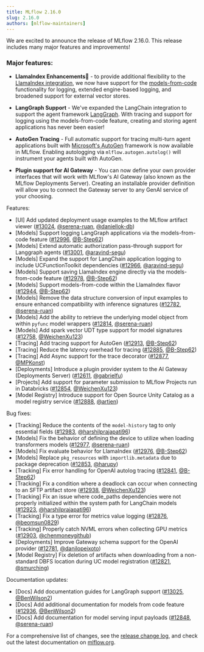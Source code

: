 ```yaml
---
title: MLflow 2.16.0
slug: 2.16.0
authors: [mlflow-maintainers]
---
```


We are excited to announce the release of MLflow 2.16.0. This release includes many major features and improvements!

### Major features:

- **LlamaIndex Enhancements**🦙 - to provide additional flexibility to the [LlamaIndex integration](https://mlflow.org/docs/latest/llms/llama-index/index.html), we now have support for the [models-from-code](https://mlflow.org/docs/latest/models.html#models-from-code) functionality for logging, extended engine-based logging, and broadened support for external vector stores.

- **LangGraph Support** - We've expanded the LangChain integration to support the agent framework [LangGraph](https://langchain-ai.github.io/langgraph/). With tracing and support for logging using the models-from-code feature, creating and storing agent applications has never been easier!

- **AutoGen Tracing** - Full automatic support for tracing multi-turn agent applications built with [Microsoft's AutoGen](https://microsoft.github.io/autogen/) framework is now available in MLflow. Enabling autologging via `mlflow.autogen.autolog()` will instrument your agents built with AutoGen.

- **Plugin support for AI Gateway** - You can now define your own provider interfaces that will work with MLflow's AI Gateway (also known as the MLflow Deployments Server). Creating an installable provider definition will allow you to connect the Gateway server to any GenAI service of your choosing.

Features:

- [UI] Add updated deployment usage examples to the MLflow artifact viewer ([#13024](https://github.com/mlflow/mlflow/pull/13024), [@serena-ruan](https://github.com/serena-ruan), [@daniellok-db](https://github.com/daniellok-db))
- [Models] Support logging LangGraph applications via the models-from-code feature ([#12996](https://github.com/mlflow/mlflow/pull/12996), [@B-Step62](https://github.com/B-Step62))
- [Models] Extend automatic authorization pass-through support for Langgraph agents ([#13001](https://github.com/mlflow/mlflow/pull/13001), [@aravind-segu](https://github.com/aravind-segu))
- [Models] Expand the support for LangChain application logging to include UCFunctionToolkit dependencies ([#12966](https://github.com/mlflow/mlflow/pull/12966), [@aravind-segu](https://github.com/aravind-segu))
- [Models] Support saving LlamaIndex engine directly via the models-from-code feature ([#12978](https://github.com/mlflow/mlflow/pull/12978), [@B-Step62](https://github.com/B-Step62))
- [Models] Support models-from-code within the LlamaIndex flavor ([#12944](https://github.com/mlflow/mlflow/pull/12944), [@B-Step62](https://github.com/B-Step62))
- [Models] Remove the data structure conversion of input examples to ensure enhanced compatibility with inference signatures ([#12782](https://github.com/mlflow/mlflow/pull/12782), [@serena-ruan](https://github.com/serena-ruan))
- [Models] Add the ability to retrieve the underlying model object from within `pyfunc` model wrappers ([#12814](https://github.com/mlflow/mlflow/pull/12814), [@serena-ruan](https://github.com/serena-ruan))
- [Models] Add spark vector UDT type support for model signatures ([#12758](https://github.com/mlflow/mlflow/pull/12758), [@WeichenXu123](https://github.com/WeichenXu123))
- [Tracing] Add tracing support for AutoGen ([#12913](https://github.com/mlflow/mlflow/pull/12913), [@B-Step62](https://github.com/B-Step62))
- [Tracing] Reduce the latency overhead for tracing ([#12885](https://github.com/mlflow/mlflow/pull/12885), [@B-Step62](https://github.com/B-Step62))
- [Tracing] Add Async support for the trace decorator ([#12877](https://github.com/mlflow/mlflow/pull/12877), [@MPKonst](https://github.com/MPKonst))
- [Deployments] Introduce a plugin provider system to the AI Gateway (Deployments Server) ([#12611](https://github.com/mlflow/mlflow/pull/12611), [@gabrielfu](https://github.com/gabrielfu))
- [Projects] Add support for parameter submission to MLflow Projects run in Databricks ([#12854](https://github.com/mlflow/mlflow/pull/12854), [@WeichenXu123](https://github.com/WeichenXu123))
- [Model Registry] Introduce support for Open Source Unity Catalog as a model registry service ([#12888](https://github.com/mlflow/mlflow/pull/12888), [@artjen](https://github.com/artjen))

Bug fixes:

- [Tracking] Reduce the contents of the `model-history` tag to only essential fields ([#12983](https://github.com/mlflow/mlflow/pull/12983), [@harshilprajapati96](https://github.com/harshilprajapati96))
- [Models] Fix the behavior of defining the device to utilize when loading transformers models ([#12977](https://github.com/mlflow/mlflow/pull/12977), [@serena-ruan](https://github.com/serena-ruan))
- [Models] Fix evaluate behavior for LlamaIndex ([#12976](https://github.com/mlflow/mlflow/pull/12976), [@B-Step62](https://github.com/B-Step62))
- [Models] Replace `pkg_resources` with `importlib.metadata` due to package deprecation ([#12853](https://github.com/mlflow/mlflow/pull/12853), [@harupy](https://github.com/harupy))
- [Tracking] Fix error handling for OpenAI autolog tracing ([#12841](https://github.com/mlflow/mlflow/pull/12841), [@B-Step62](https://github.com/B-Step62))
- [Tracking] Fix a condition where a deadlock can occur when connecting to an SFTP artifact store ([#12938](https://github.com/mlflow/mlflow/pull/12938), [@WeichenXu123](https://github.com/WeichenXu123))
- [Tracking] Fix an issue where code_paths dependencies were not properly initialized within the system path for LangChain models ([#12923](https://github.com/mlflow/mlflow/pull/12923), [@harshilprajapati96](https://github.com/harshilprajapati96))
- [Tracking] Fix a type error for metrics value logging ([#12876](https://github.com/mlflow/mlflow/pull/12876), [@beomsun0829](https://github.com/beomsun0829))
- [Tracking] Properly catch NVML errors when collecting GPU metrics ([#12903](https://github.com/mlflow/mlflow/pull/12903), [@chenmoneygithub](https://github.com/chenmoneygithub))
- [Deployments] Improve Gateway schema support for the OpenAI provider ([#12781](https://github.com/mlflow/mlflow/pull/12781), [@danilopeixoto](https://github.com/danilopeixoto))
- [Model Registry] Fix deletion of artifacts when downloading from a non-standard DBFS location during UC model registration ([#12821](https://github.com/mlflow/mlflow/pull/12821), [@smurching](https://github.com/smurching))

Documentation updates:

- [Docs] Add documentation guides for LangGraph support ([#13025](https://github.com/mlflow/mlflow/pull/13025), [@BenWilson2](https://github.com/BenWilson2))
- [Docs] Add additional documentation for models from code feature ([#12936](https://github.com/mlflow/mlflow/pull/12936), [@BenWilson2](https://github.com/BenWilson2))
- [Docs] Add documentation for model serving input payloads ([#12848](https://github.com/mlflow/mlflow/pull/12848), [@serena-ruan](https://github.com/serena-ruan))

For a comprehensive list of changes, see the [release change log](https://github.com/mlflow/mlflow/releases/tag/v2.16.0), and check out the latest documentation on [mlflow.org](http://mlflow.org/).
